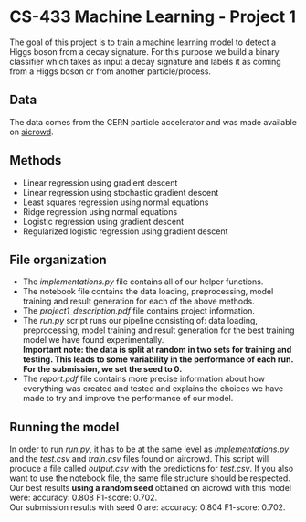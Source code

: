 # CS-433 Machine Learning - Project 1
The goal of this project is to train a machine learning model to detect a Higgs boson from a decay signature. For this purpose we build a binary classifier which takes as input a decay signature and labels it as coming from a Higgs boson or from another particle/process.
## Data
The data comes from the CERN particle accelerator and was made available on [aicrowd](https://www.aicrowd.com/challenges/epfl-machine-learning-higgs/dataset_files).
## Methods
- Linear regression using gradient descent
- Linear regression using stochastic gradient descent
- Least squares regression using normal equations
- Ridge regression using normal equations
- Logistic regression using gradient descent
- Regularized logistic regression using gradient descent
## File organization

* The *implementations.py* file contains all of our helper functions.
* The notebook file contains the data loading, preprocessing, model training and result generation for each of the above methods.
* The *project1_description.pdf* file contains project information.
* The *run.py* script runs our pipeline consisting of: data loading, preprocessing, model training and result generation for the best training model we have found experimentally.  
**Important note: the data is split at random in two sets for training and testing. This leads to some variability in the performance of each run. For the submission, we set the seed to 0.**
* The *report.pdf* file contains more precise information about how everything was created and tested and explains the choices we have made to try and improve the performance of our model.
  
 ## Running the model
In order to run *run.py*, it has to be at the same level as *implementations.py* and the *test.csv* and *train.csv* files found on aircrowd. This script will produce a file called *output.csv* with the predictions for *test.csv*.
If you also want to use the notebook file, the same file structure should be respected.  
Our best results **using a random seed** obtained on aicrowd with this model were: accuracy: 0.808 F1-score: 0.702.  
Our submission results with seed 0 are: accuracy: 0.804 F1-score: 0.702.
